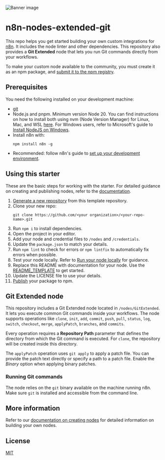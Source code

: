 ![Banner image](https://user-images.githubusercontent.com/10284570/173569848-c624317f-42b1-45a6-ab09-f0ea3c247648.png)

# n8n-nodes-extended-git

This repo helps you get started building your own custom integrations for [n8n](https://n8n.io). It includes the node linter and other dependencies.
This repository also provides a **Git Extended** node that lets you run Git commands directly from your workflows.

To make your custom node available to the community, you must create it as an npm package, and [submit it to the npm registry](https://docs.npmjs.com/packages-and-modules/contributing-packages-to-the-registry).

## Prerequisites

You need the following installed on your development machine:

* [git](https://git-scm.com/downloads)
* Node.js and pnpm. Minimum version Node 20. You can find instructions on how to install both using nvm (Node Version Manager) for Linux, Mac, and WSL [here](https://github.com/nvm-sh/nvm). For Windows users, refer to Microsoft's guide to [Install NodeJS on Windows](https://docs.microsoft.com/en-us/windows/dev-environment/javascript/nodejs-on-windows).
* Install n8n with:
  ```
  npm install n8n -g
  ```
* Recommended: follow n8n's guide to [set up your development environment](https://docs.n8n.io/integrations/creating-nodes/build/node-development-environment/).

## Using this starter

These are the basic steps for working with the starter. For detailed guidance on creating and publishing nodes, refer to the [documentation](https://docs.n8n.io/integrations/creating-nodes/).

1. [Generate a new repository](https://github.com/n8n-io/n8n-nodes-starter/generate) from this template repository.
2. Clone your new repo:
   ```
   git clone https://github.com/<your organization>/<your-repo-name>.git
   ```
3. Run `npm i` to install dependencies.
4. Open the project in your editor.
5. Add your node and credential files to `/nodes` and `/credentials`.
6. Update the `package.json` to match your details.
7. Run `npm lint` to check for errors or `npm lintfix` to automatically fix errors when possible.
8. Test your node locally. Refer to [Run your node locally](https://docs.n8n.io/integrations/creating-nodes/test/run-node-locally/) for guidance.
9. Replace this README with documentation for your node. Use the [README_TEMPLATE](README_TEMPLATE.md) to get started.
10. Update the LICENSE file to use your details.
11. [Publish](https://docs.npmjs.com/packages-and-modules/contributing-packages-to-the-registry) your package to npm.

## Git Extended node

This repository includes a Git Extended node located in `/nodes/GitExtended`. It lets you execute common Git commands inside your workflows. The node supports operations like `clone`, `init`, `add`, `commit`, `push`, `pull`, `status`, `log`, `switch`, `checkout`, `merge`, `applyPatch`, `branches`, and `commits`.

Every operation requires a **Repository Path** parameter that defines the directory from which the Git command is executed. For `clone`, the repository will be created inside this directory.

The `applyPatch` operation uses `git apply` to apply a patch file. You can provide the patch text directly or specify a path to a patch file. Enable the *Binary* option when applying binary patches.

### Running Git commands

The node relies on the `git` binary available on the machine running n8n. Make sure `git` is installed and accessible from the command line.


## More information

Refer to our [documentation on creating nodes](https://docs.n8n.io/integrations/creating-nodes/) for detailed information on building your own nodes.

## License

[MIT](https://github.com/n8n-io/n8n-nodes-starter/blob/master/LICENSE.md)
